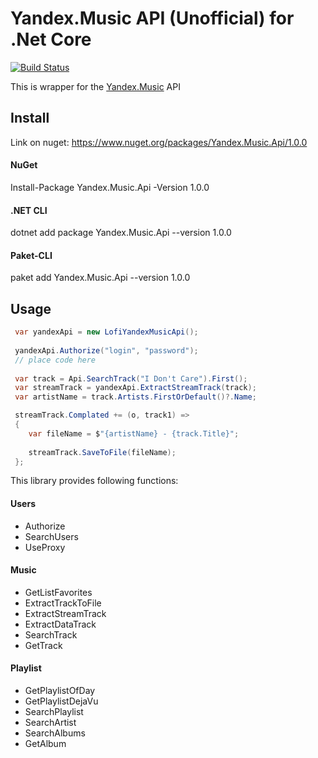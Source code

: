 Yandex.Music API (Unofficial) for .Net Core
====

[![Build Status](https://travis-ci.com/Winster332/Yandex.Music.Api.svg?branch=master)](https://travis-ci.com/Winster332/Yandex.Music.Api)

This is wrapper for the [Yandex.Music](http://music.yandex.ru/) API

 Install
-------

Link on nuget:
https://www.nuget.org/packages/Yandex.Music.Api/1.0.0

#### NuGet

Install-Package Yandex.Music.Api -Version 1.0.0

#### .NET CLI

dotnet add package Yandex.Music.Api --version 1.0.0

#### Paket-CLI

paket add Yandex.Music.Api --version 1.0.0

Usage
-------

```C#
 var yandexApi = new LofiYandexMusicApi();
 
 yandexApi.Authorize("login", "password");
 // place code here
 
 var track = Api.SearchTrack("I Don't Care").First();
 var streamTrack = yandexApi.ExtractStreamTrack(track);
 var artistName = track.Artists.FirstOrDefault()?.Name;

 streamTrack.Complated += (o, track1) =>
 {
    var fileName = $"{artistName} - {track.Title}";
    
    streamTrack.SaveToFile(fileName);
 };
```

This library provides following functions:

#### Users

- Authorize
- SearchUsers
- UseProxy

#### Music

- GetListFavorites
- ExtractTrackToFile
- ExtractStreamTrack
- ExtractDataTrack
- SearchTrack
- GetTrack

#### Playlist

- GetPlaylistOfDay
- GetPlaylistDejaVu
- SearchPlaylist
- SearchArtist
- SearchAlbums
- GetAlbum
